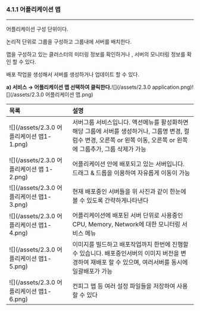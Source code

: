 ### 4.1.1   어플리케이션 맵

---

어플리케이션 구성 단위이다.

논리적 단위로 그룹을 구성하고 그룹내에 서버를 배치한다.

맵을 구성하고 있는 클러스터의 미터링 정보를 확인하거나 , 서버의 모니터링 정보를 확인 할 수 있다.

배포 작업을 생성해서 서버를 생성하거나 업데이트 할 수 있다.

**a\)    서비스 **→** 어플리케이션 맵 선택하여 클릭한다.**![](/assets/2.3.0 application.png)![](/assets/2.3.0 어플리케이션 맵.png)

| **목록** | **설명** |
| :--- | :--- |
| ![](/assets/2.3.0 어플리케이션 맵1-1.png) | 서버그룹 서비스입니다. 액션메뉴를 활성화하면 해당 그룹에 서버를 생성하거나, 그룹명 변경, 컬럼수 변경, 오른쪽 or 왼쪽 이동, 오른쪽 or 왼쪽에 그룹추가, 그룹 삭제가 가능 |
| ![](/assets/2.3.0 어플리케이션 맵 1-2.png) | 어플리케이션 안에 배포되고 있는 서버입니다. 드래그 & 드롭을 이용하여 자유롭게 이동이 가능 |
| ![](/assets/2.3.0 어플리케이션 맵1-3.png) | 현재 배포중인 서버들을 위 사진과 같이 한눈에 볼 수 있도록 간략하게나타낸다 |
| ![](/assets/2.3.0 어플리케이션 맵1-4.png) | 어플리케이션에 배포된 서버 단위로 사용중인 CPU, Memory, Network에 대한 모니터링 서비스 메뉴 |
| ![](/assets/2.3.0 어플리케이션 맵1-5.png) | 이미지를 빌드하고 배포작업까지 한번에 진행할 수 있습니다. 배포중인서버의 이미지 버전을 변경하여 재배포 할 수 있으며, 여러서버를 동시에 일괄배포가 가능 |
| ![](/assets/2.3.0 어플리케이션 맵1-6.png) | 컨피그 맵 등 여러 설정 파일들을 저장하여 사용할 수 있다 |



